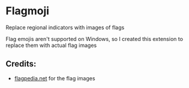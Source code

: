 # Flagmoji
Replace regional indicators with images of flags

Flag emojis aren't supported on Windows, so I created this extension to replace them with actual flag images

## Credits:
- [flagpedia.net](flagpedia.net) for the flag images
